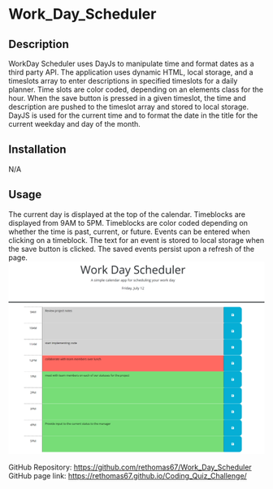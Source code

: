 # Work_Day_Scheduler

## Description

WorkDay Scheduler uses DayJs to manipulate time and format dates as a third party API. The application uses dynamic HTML, local storage, and a timeslots array to enter descriptions in specified timeslots for a daily planner. Time slots are color coded, depending on an elements class for the hour. When the save button is pressed in a given timeslot, the time and description are pushed to the timeslot array and stored to local storage. DayJS is used for the current time and to format the date in the title for the current weekday and day of the month.

## Installation

N/A

## Usage

The current day is displayed at the top of the calendar. Timeblocks are displayed from 9AM to 5PM. Timeblocks are color coded depending on whether the time is past, current, or future. Events can be entered when clicking on a timeblock. The text for an event is stored to local storage when the save button is clicked. The saved events persist upon a refresh of the page.
![alt text](image.png)

GitHub Repository: https://github.com/rethomas67/Work_Day_Scheduler
GitHub page link: https://rethomas67.github.io/Coding_Quiz_Challenge/

